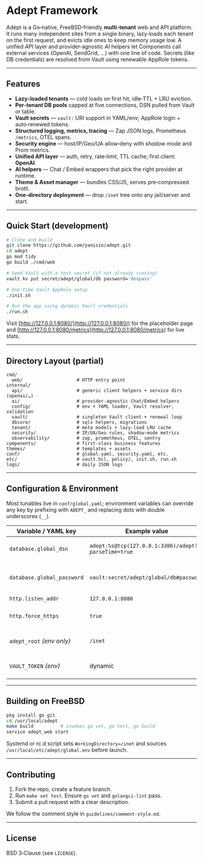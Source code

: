 # Adept Framework

Adept is a Go‑native, FreeBSD‑friendly **multi‑tenant** web and API platform.  It runs many independent sites from a single binary, lazy‑loads each tenant on the first request, and evicts idle ones to keep memory usage low.  A unified *API* layer and provider‑agnostic *AI* helpers let Components call external services (OpenAI, SendGrid, …) with one line of code.  Secrets (like DB credentials) are resolved from Vault using renewable AppRole tokens.

---

## Features

* **Lazy‑loaded tenants** — cold loads on first hit, idle‑TTL + LRU eviction.
* **Per‑tenant DB pools** capped at five connections, DSN pulled from Vault or table.
* **Vault secrets** — `vault:` URI support in YAML/env; AppRole login + auto‑renewed tokens.
* **Structured logging, metrics, tracing** — Zap JSON logs, Prometheus `/metrics`, OTEL spans.
* **Security engine** — host/IP/Geo/UA allow‑deny with *shadow mode* and Prom metrics.
* **Unified API layer** — auth, retry, rate‑limit, TTL cache; first client: **OpenAI**.
* **AI helpers** — Chat / Embed wrappers that pick the right provider at runtime.
* **Theme & Asset manager** — bundles CSS/JS, serves pre‑compressed brotli.
* **One‑directory deployment** — drop `/inet` tree onto any jail/server and start.

---

## Quick Start (development)

```bash
# Clone and build
git clone https://github.com/yanizio/adept.git
cd adept
go mod tidy
go build ./cmd/web

# Seed Vault with a test secret (if not already running)
vault kv put secret/adept/global/db password='devpass'

# One-time Vault AppRole setup
./init.sh

# Run the app using dynamic Vault credentials
./run.sh
```

Visit [http://127.0.0.1:8080/](http://127.0.0.1:8080/) for the placeholder page and
[http://127.0.0.1:8080/metrics](http://127.0.0.1:8080/metrics) for live stats.

---

## Directory Layout (partial)

```text
cmd/
  web/                    # HTTP entry point
internal/
  api/                    # generic client helpers + service dirs (openai/…)
  ai/                     # provider‑agnostic Chat/Embed helpers
  config/                 # env + YAML loader, Vault resolver, validation
  vault/                  # singleton Vault client + renewal loop
  dbcore/                 # sqlx helpers, migrations
  tenant/                 # meta models + lazy‑load LRU cache
  security/               # IP/UA/Geo rules, shadow‑mode metrics
  observability/          # zap, prometheus, OTEL, sentry
components/               # first‑class business features
themes/                   # templates + assets
conf/                     # global.yaml, security.yaml, etc.
etc/                      # vault.hcl, policy/, init.sh, run.sh
logs/                     # daily JSON logs
```

---

## Configuration & Environment

Most tunables live in `conf/global.yaml`; environment variables can
override any key by prefixing with `ADEPT_` and replacing dots with
double underscores (`__`).

| Variable / YAML key        | Example value                                       | Purpose                               |
| -------------------------- | --------------------------------------------------- | ------------------------------------- |
| `database.global_dsn`      | `adept:%s@tcp(127.0.0.1:3306)/adept?parseTime=true` | Template DSN (insert password)        |
| `database.global_password` | `vault:secret/adept/global/db#password`             | Secret password (Vault-resolved)      |
| `http.listen_addr`         | `127.0.0.1:8080`                                    | Bind address                          |
| `http.force_https`         | `true`                                              | 308 redirect for non‑HTTPS            |
| `adept_root` *(env only)*  | `/inet`                                             | One‑directory deployment root         |
| `VAULT_TOKEN` *(env)*      | dynamic                                             | Must be set or exchanged from AppRole |

---

## Building on FreeBSD

```bash
pkg install go git
cd /usr/local/adept
make build          # invokes go vet, go test, go build
service adept_web start
```

Systemd or rc.d script sets `WorkingDirectory=/inet` and sources
`/usr/local/etc/adept/global.env` before launch.

---

## Contributing

1. Fork the repo, create a feature branch.
2. Run `make vet test`.  Ensure `go vet` and `golangci-lint` pass.
3. Submit a pull request with a clear description.

We follow the comment style in `guidelines/comment-style.md`.

---

## License

BSD 3‑Clause (see `LICENSE`).
